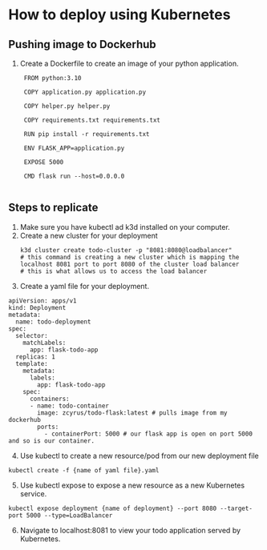 # How to deploy using Kubernetes


## Pushing image to Dockerhub

1. Create a Dockerfile to create an image of your python application.
   ```
    FROM python:3.10

    COPY application.py application.py

    COPY helper.py helper.py

    COPY requirements.txt requirements.txt

    RUN pip install -r requirements.txt

    ENV FLASK_APP=application.py

    EXPOSE 5000

    CMD flask run --host=0.0.0.0

   
   ```

## Steps to replicate

1. Make sure you have kubectl ad k3d installed on your computer. 
2. Create a new cluster for your deployment
    ```
    k3d cluster create todo-cluster -p "8081:8080@loadbalancer"
    # this command is creating a new cluster which is mapping the localhost 8081 port to port 8080 of the cluster load balancer
    # this is what allows us to access the load balancer
    ```
3. Create a yaml file for your deployment.
```
apiVersion: apps/v1
kind: Deployment
metadata:
  name: todo-deployment
spec:
  selector:
    matchLabels:
      app: flask-todo-app
  replicas: 1
  template:
    metadata:
      labels:
        app: flask-todo-app
    spec:
      containers:  
      - name: todo-container
        image: zcyrus/todo-flask:latest # pulls image from my dockerhub
        ports:
          - containerPort: 5000 # our flask app is open on port 5000 and so is our container.
```

4. Use kubectl to create a new resource/pod from our new deployment file 
```
kubectl create -f {name of yaml file}.yaml
```

5. Use kubectl expose to expose a new resource as a new Kubernetes service.
```
kubectl expose deployment {name of deployment} --port 8080 --target-port 5000 --type=LoadBalancer
```

6. Navigate to localhost:8081 to view your todo application served by Kubernetes. 
